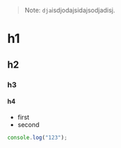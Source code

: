> Note: `dja`isdjodajsidajsodjadisj.

# h1
## h2
### h3
#### h4

- first
- second

```js
console.log("123");
```